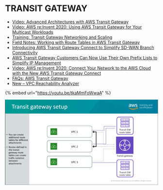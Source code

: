 # TRANSIT GATEWAY

* [Video: Advanced Architectures with AWS Transit Gateway](https://youtu.be/awrdICiS6ug)
* [Video: AWS re:Invent 2020: Using AWS Transit Gateway for Your Multicast Workloads](https://youtu.be/7TOgcS4Uj2E)
* [Training: Transit Gateway Networking and Scaling](https://www.aws.training/Details/eLearning?id=40275)
* [Field Notes: Working with Route Tables in AWS Transit Gateway](https://aws.amazon.com/blogs/architecture/field-notes-working-with-route-tables-in-aws-transit-gateway/)
* [Introducing AWS Transit Gateway Connect to Simplify SD-WAN Branch Connectivity](https://aws.amazon.com/blogs/networking-and-content-delivery/simplify-sd-wan-connectivity-with-aws-transit-gateway-connect/)
* [AWS Transit Gateway Customers Can Now Use Their Own Prefix Lists to Simplify IP Management](https://aws.amazon.com/about-aws/whats-new/2020/08/amazon-transit-gateway-customers-use-own-prefix-lists-simplify-ip-management/)
* [Video: AWS re:Invent 2020: Connect Your Network to the AWS Cloud with the New AWS Transit Gateway Connect](https://youtu.be/\_MPY\_LHSKtM)
* [FAQs: AWS Transit Gateway](https://aws.amazon.com/transit-gateway/faqs/)
* [New – VPC Reachability Analyzer](https://aws.amazon.com/blogs/aws/new-vpc-insights-analyzes-reachability-and-visibility-in-vpcs/?nc1=b\_rp)

{% embed url="https://youtu.be/tkaMmFoWwaA" %}

<img src="../../../../.gitbook/assets/balab 2023-01-17 at 11.20.24@2x.jpg" alt="" data-size="original">
